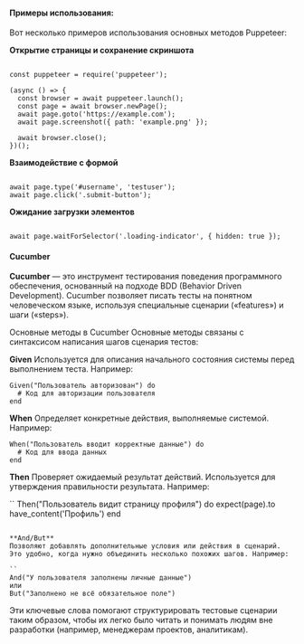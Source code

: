 #### Примеры использования:
Вот несколько примеров использования основных методов Puppeteer:

**Открытие страницы и сохранение скриншота**
```

const puppeteer = require('puppeteer');

(async () => {
  const browser = await puppeteer.launch();
  const page = await browser.newPage();
  await page.goto('https://example.com');
  await page.screenshot({ path: 'example.png' });

  await browser.close();
})();

```

**Взаимодействие с формой**

```

await page.type('#username', 'testuser');
await page.click('.submit-button');
```


**Ожидание загрузки элементов**

```

await page.waitForSelector('.loading-indicator', { hidden: true });

```
#### Cucumber

**Cucumber** — это инструмент тестирования поведения программного обеспечения, основанный на подходе BDD (Behavior Driven Development). Cucumber позволяет писать тесты на понятном человеческом языке, используя специальные сценарии («features») и шаги («steps»).

Основные методы в Cucumber
Основные методы связаны с синтаксисом написания шагов сценария тестов:

**Given**
Используется для описания начального состояния системы перед выполнением теста. Например:

```
Given("Пользователь авторизован") do
  # Код для авторизации пользователя
end
```

**When**
Определяет конкретные действия, выполняемые системой. Например:

```
When("Пользователь вводит корректные данные") do
  # Код для ввода данных
end

```

**Then**
Проверяет ожидаемый результат действий. Используется для утверждения правильности результата. Например:

``
Then("Пользователь видит страницу профиля") do
  expect(page).to have_content('Профиль')
end
```

**And/But**
Позволяют добавлять дополнительные условия или действия в сценарий. Это удобно, когда нужно объединить несколько похожих шагов. Например:

``
And("У пользователя заполнены личные данные")
или
But("Заполнено не всё обязательное поле")
````

Эти ключевые слова помогают структурировать тестовые сценарии таким образом, чтобы их легко было читать и понимать людям вне разработки (например, менеджерам проектов, аналитикам).
